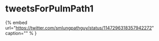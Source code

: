 # tweetsForPulmPath1

{% embed url="https://twitter.com/smlungpathguy/status/1147296318357942272"  caption="" % }
